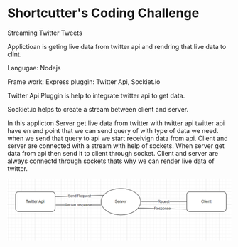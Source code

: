 # Shortcutter's Coding Challenge

Streaming Twitter Tweets

Applictioan is geting live data from twitter api and rendring 
that live data to clint.

Langugae:  Nodejs

Frame work: Express
pluggin: Twitter Api, Sockiet.io

Twitter Api Pluggin is help to integrate 
twitter api to get data.

Sockiet.io helps to create a stream between client and server.

In this applicton Server get live data from twitter with twitter api 
twitter api have en end point that we can send query of with type of data 
we need. when we send that query to api we start receivign data from  api.
Client and server are connected with a stream with help of sockets.
When server get data from api then send it to client through socket. Client 
and server are always connectd through sockets thats why we can render live 
data of twitter.

![Design-pattern](./images/design-pattern.PNG)

